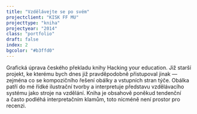 ```yaml
---
title: "Vzdělávejte se po svém"
projectclient: "KISK FF MU"
projecttype: "kniha"
projectyear: "2014"
class: "portfolio"
draft: false
index: 2
bgcolor: "#b3ffd0"
---
```



Grafická úprava českého překladu knihy Hacking your education. Již starší projekt, ke kterému bych dnes již pravděpodobně přistupoval jinak — zejména co se kompozičního řešení obálky a&nbsp;vstupních stran týče. Obálka patří do mé řídké ilustrační tvorby a&nbsp;interpretuje představu vzdělávacího systému jako stroje na vzdělání. Kniha je obsahově poněkud tendenční a&nbsp;často podléhá interpretačním klamům, toto nicméně není prostor pro recenzi.